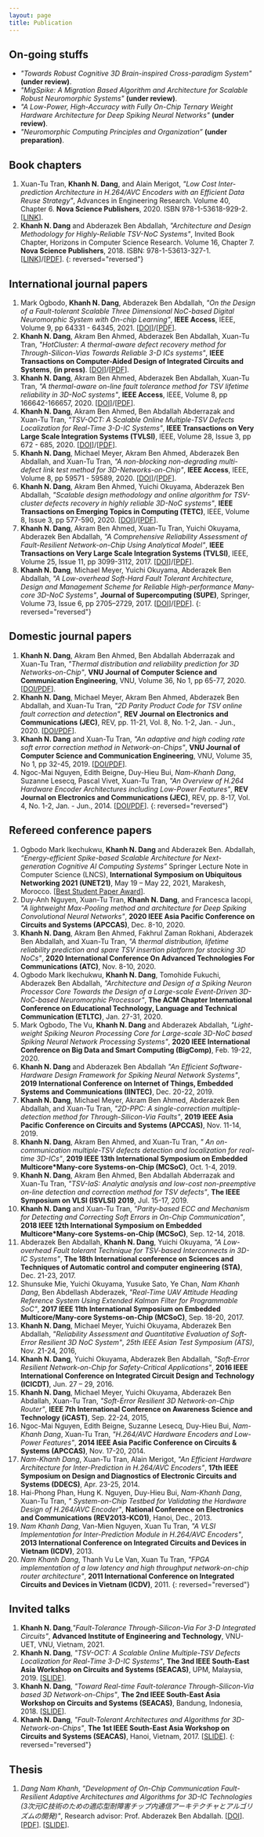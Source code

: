 ```yaml
---
layout: page
title: Publication
---
```



## On-going stuffs

- *"Towards Robust Cognitive 3D Brain-inspired Cross-paradigm System"* **(under review)**.
- *"MigSpike: A Migration Based Algorithm and Architecture for Scalable Robust Neuromorphic Systems"* **(under review)**.
- *"A Low-Power, High-Accuracy with Fully On-Chip Ternary Weight Hardware Architecture for Deep Spiking Neural Networks"* **(under review)**.
- *"Neuromorphic Computing Principles and Organization”* **(under preparation)**.


## Book chapters

1. Xuan-Tu Tran, **Khanh N. Dang**, and Alain Merigot, *"Low Cost Inter-prediction Architecture in H.264/AVC Encoders with an Efficient Data Reuse Strategy"*, Advances in Engineering Research. Volume 40, Chapter 6. **Nova Science Publishers**, 2020. ISBN 978-1-53618-929-2. \[[LINK](https://novapublishers.com/shop/advances-in-engineering-research-volume-40/)\].
1. **Khanh N. Dang** and Abderazek Ben Abdallah, *"Architecture and Design Methodology for Highly-Reliable TSV-NoC Systems"*, Invited Book Chapter, Horizons in Computer Science Research. Volume 16, Chapter 7. **Nova Science Publishers**, 2018. ISBN: 978-1-53613-327-1. \[[LINK](https://novapublishers.com/shop/horizons-in-computer-science-research-volume-16/)\]/\[[PDF](http://adaptive.u-aizu.ac.jp/aslwp/wp-content/uploads/2018/03/Dng_Benab_NOVA_Chapter_2018.pdf)\].
{: reversed="reversed"}


## International journal papers

1. Mark Ogbodo, **Khanh N. Dang**,  Abderazek Ben Abdallah,  *"On the Design of a  Fault-tolerant Scalable Three Dimensional NoC-based  Digital Neuromorphic System with On-chip Learning"*, **IEEE Access**, IEEE, Volume 9, pp 64331 - 64345, 2021. \[[DOI](https://doi.org/10.1109/ACCESS.2021.3071089)\]/\[[PDF](https://ieeexplore.ieee.org/stamp/stamp.jsp?tp=&arnumber=9395458)\].
1. **Khanh N. Dang**, Akram Ben Ahmed, Abderazek Ben Abdallah, Xuan-Tu Tran, *"HotCluster: A thermal-aware defect recovery method for Through-Silicon-Vias Towards Reliable 3-D ICs systems"*, **IEEE Transactions on Computer-Aided Design of Integrated Circuits and Systems**, **(in press)**. \[[DOI](https://doi.org/10.1109/TCAD.2021.3069370)\]/\[[PDF](http://khanhdang.github.io/share/TCAD-2021.pdf)\].
1. **Khanh N. Dang**, Akram Ben Ahmed, Abderazek Ben Abdallah, Xuan-Tu Tran, *"A thermal-aware on-line fault tolerance method for TSV lifetime reliability in 3D-NoC systems"*, **IEEE Access**, IEEE, Volume 8, pp 166642-166657, 2020. \[[DOI](https://doi.org/10.1109/ACCESS.2020.3022904 )\]/\[[PDF](./share/09189765.pdf)\].
1. **Khanh N. Dang**, Akram Ben Ahmed, Ben Abdallah Abderrazak and Xuan-Tu Tran, *"TSV-OCT: A Scalable Online Multiple-TSV Defects Localization for Real-Time 3-D-IC Systems"*, **IEEE Transactions on Very Large Scale Integration Systems (TVLSI)**, IEEE, Volume 28, Issue 3, pp 672 - 685, 2020. \[[DOI](https://doi.org/10.1109/TVLSI.2019.2948878)\]/\[[PDF](./share/TVLSI-2019.pdf)\].
1. **Khanh N. Dang**, Michael Meyer, Akram Ben Ahmed, Abderazek Ben Abdallah, and Xuan-Tu Tran, *"A non-blocking non-degrading multi-defect link test method for 3D-Networks-on-Chip"*, **IEEE Access**, IEEE, Volume 8, pp 59571 - 59589, 2020. \[[DOI](https://doi.org/10.1109/ACCESS.2020.2982836)\]/\[[PDF](./share/ACCESS-2020.pdf)\].
1. **Khanh N. Dang**, Akram Ben Ahmed, Yuichi Okuyama, Abderazek Ben Abdallah, *"Scalable design methodology and online algorithm for TSV-cluster defects recovery in highly reliable 3D-NoC systems"*, **IEEE Transactions on Emerging Topics in Computing (TETC)**, IEEE, Volume 8, Issue 3, pp 577-590, 2020. \[[DOI](https://doi.org/10.1109/TETC.2017.2762407)\]/\[[PDF](./share/TETC-2017.pdf)\].
1. **Khanh N. Dang**, Akram Ben Ahmed, Xuan-Tu Tran, Yuichi Okuyama, Abderazek Ben Abdallah, *"A Comprehensive Reliability Assessment of Fault-Resilient Network-on-Chip Using Analytical Model"*, **IEEE Transactions on Very Large Scale Integration Systems (TVLSI)**, IEEE, Volume 25, Issue 11, pp 3099-3112, 2017. \[[DOI](https://doi.org/10.1109/TVLSI.2017.2736004)\]/\[[PDF](./share/TVLSI-2017.pdf)\].
1. **Khanh N. Dang**, Michael Meyer, Yuichi Okuyama, Abderazek Ben Abdallah, *"A Low-overhead Soft-Hard Fault Tolerant Architecture, Design and Management Scheme for Reliable High-performance Many-core 3D-NoC Systems"*, **Journal of Supercomputing (SUPE)**, Springer, Volume 73, Issue 6, pp 2705–2729, 2017. \[[DOI](https://link.springer.com/article/10.1007/s11227-016-1951-0)\]/\[[PDF](./share/SUPE-2017.pdf)\].
{: reversed="reversed"}

## Domestic journal papers

1. **Khanh N. Dang**, Akram Ben Ahmed, Ben Abdallah Abderrazak and Xuan-Tu Tran, *"Thermal distribution and reliability prediction for 3D Networks-on-Chip"*, **VNU Journal of Computer Science and Communication Engineering**, VNU, Volume 36, No 1, pp 65-77, 2020. \[[DOI/PDF](http://www.jcsce.vnu.edu.vn/index.php/jcsce/article/view/245)\].
1. **Khanh N. Dang**, Michael Meyer, Akram Ben Ahmed, Abderazek Ben Abdallah, and Xuan-Tu Tran, *"2D Parity Product Code for TSV online fault correction and detection"*, **REV Journal on Electronics and Communications (JEC)**, REV, pp. 11-21, Vol. 8, No. 1-2, Jan. - Jun., 2020. \[[DOI/PDF](http://dx.doi.org/10.21553/rev-jec.242)\].
1. **Khanh N. Dang** and Xuan-Tu Tran, *"An adaptive and high coding rate soft error correction method in Network-on-Chips"*, **VNU Journal of Computer Science and Communication Engineering**, VNU, Volume 35, No 1, pp 32-45, 2019. \[[DOI/PDF](https://doi.org/10.25073/2588-1086/vnucsce.218)\].
1. Ngoc-Mai Nguyen, Edith Beigne, Duy-Hieu Bui, *Nam-Khanh Dang*, Suzanne Lesecq, Pascal Vivet, Xuan-Tu Tran, *"An Overview of H.264 Hardware Encoder Architectures including Low-Power Features"*, **REV Journal on Electronics and Communications (JEC)**, REV, pp. 8-17, Vol. 4, No. 1-2, Jan. - Jun., 2014. \[[DOI/PDF](http://dx.doi.org/10.21553/rev-jec.72)\].
{: reversed="reversed"}


## Refereed conference papers

1. Ogbodo Mark Ikechukwu, **Khanh N. Dang** and Abderazek Ben. Abdallah, *“Energy-efficient Spike-based Scalable Architecture for Next-generation Cognitive AI Computing Systems”* Springer Lecture  Note in Computer Science (LNCS), **International Symposium on Ubiquitous Networking 2021 (UNET21)**, May 19 – May 22, 2021, Marakesh, Morocco. \[[Best Student Paper Award](/grant)\].
2. Duy-Anh Nguyen, Xuan-Tu Tran, **Khanh N. Dang**, and Francesca Iacopi,  *"A lightweight Max-Pooling method and architecture for Deep Spiking Convolutional Neural Networks"*,  **2020 IEEE Asia Pacific Conference on Circuits and Systems (APCCAS)**, Dec. 8-10, 2020.
3. **Khanh N. Dang**, Akram Ben Ahmed, Fakhrul Zaman Rokhani, Abderazek Ben Abdallah, and Xuan-Tu Tran, *"A thermal distribution, lifetime reliability prediction and spare TSV insertion platform for stacking 3D NoCs"*, **2020 International Conference On Advanced Technologies For Communications (ATC)**, Nov. 8-10, 2020.
4. Ogbodo Mark Ikechukwu, **Khanh N. Dang**, Tomohide Fukuchi, Abderazek Ben Abdallah, *"Architecture and Design of a Spiking Neuron Processor Core Towards the Design of a Large-scale Event-Driven 3D-NoC-based Neuromorphic Processor"*, **The ACM Chapter International Conference on Educational Technology, Language and Technical Communication (ETLTC)**, Jan. 27-31, 2020.
5. Mark Ogbodo, The Vu, **Khanh N. Dang** and Abderazek Abdallah, *"Light-weight Spiking Neuron Processing Core for Large-scale 3D-NoC based Spiking Neural Network Processing Systems"*, **2020 IEEE International Conference on Big Data and Smart Computing (BigComp)**, Feb. 19-22, 2020.
6. **Khanh N. Dang** and Abderazek Ben Abdallah *"An Efficient Software-Hardware Design Framework for Spiking Neural Network Systems"*, **2019 International Conference on Internet of Things, Embedded Systems and Communications (IINTEC)**, Dec. 20-22, 2019.
7. **Khanh N. Dang**, Michael Meyer, Akram Ben Ahmed, Abderazek Ben Abdallah, and Xuan-Tu Tran, *"2D-PPC: A single-correction multiple-detection method for Through-Silicon-Via Faults"*, **2019 IEEE Asia Pacific Conference on Circuits and Systems (APCCAS)**, Nov. 11-14, 2019.
8. **Khanh N. Dang**, Akram Ben Ahmed, and Xuan-Tu Tran, *" An on-communication multiple-TSV defects detection and localization for real-time 3D-ICs"*, **2019 IEEE 13th International Symposium on Embedded Multicore*Many-core Systems-on-Chip (MCSoC)**, Oct. 1-4, 2019.
9. **Khanh N. Dang**, Akram Ben Ahmed, Ben Abdallah Abderrazak and Xuan-Tu Tran, *"TSV-IaS: Analytic analysis and low-cost non-preemptive on-line detection and correction method for TSV defects"*, **The IEEE Symposium on VLSI (ISVLSI) 2019**, Jul. 15-17, 2019.
10. **Khanh N. Dang** and Xuan-Tu Tran, *"Parity-based ECC and Mechanism for Detecting and Correcting Soft Errors in On-Chip Communication"*, **2018 IEEE 12th International Symposium on Embedded Multicore*Many-core Systems-on-Chip (MCSoC)**, Sep. 12-14, 2018.
11. Abderazek Ben Abdallah, **Khanh N. Dang**, Yuichi Okuyama, *"A Low-overhead Fault tolerant Technique for TSV-based Interconnects in 3D-IC Systems"*, **The 18th International conference on Sciences and Techniques of Automatic control and computer engineering (STA)**, Dec. 21-23, 2017.
12. Shunsuke Mie, Yuichi Okuyama, Yusuke Sato, Ye Chan, *Nam Khanh Dang*, Ben Abdellash Abderazek, *"Real-Time UAV Attitude Heading Reference System Using Extended Kalman Filter for Programmable SoC"*, **2017 IEEE 11th International Symposium on Embedded Multicore/Many-core Systems-on-Chip (MCSoC)**, Sep. 18-20, 2017.
13. **Khanh N. Dang**, Michael Meyer, Yuichi Okuyama, Abderazek Ben Abdallah, *"Reliability Assessment and Quantitative Evaluation of Soft-Error Resilient 3D NoC System"*, *25th IEEE Asian Test Symposium (ATS)*, Nov. 21-24, 2016,
14. **Khanh N. Dang**, Yuichi Okuyama, Abderazek Ben Abdallah, *"Soft-Error Resilient Network-on-Chip for Safety-Critical Applications"*, **2016 IEEE International Conference on Integrated Circuit Design and Technology (ICICDT)**, Jun. 27 – 29, 2016.
15. **Khanh N. Dang**, Michael Meyer, Yuichi Okuyama, Abderazek Ben Abdallah, Xuan-Tu Tran, *"Soft-Error Resilient 3D Network-on-Chip Router"*, **IEEE 7th International Conference on Awareness Science and Technology (iCAST)**, Sep. 22-24, 2015,
16. Ngoc-Mai Nguyen, Edith Beigne, Suzanne Lesecq, Duy-Hieu Bui, *Nam-Khanh Dang*, Xuan-Tu Tran, *"H.264/AVC Hardware Encoders and Low-Power Features"*, **2014 IEEE Asia Pacific Conference on Circuits & Systems (APCCAS)**, Nov. 17-20, 2014.
17. *Nam-Khanh Dang*, Xuan-Tu Tran, Alain Merigot, *"An Efficient Hardware Architecture for Inter-Prediction in H.264/AVC Encoders"*, **17th IEEE Symposium on Design and Diagnostics of Electronic Circuits and Systems (DDECS)**, Apr. 23-25, 2014.
18. Hai-Phong Phan, Hung K. Nguyen, Duy-Hieu Bui, *Nam-Khanh Dang*, Xuan-Tu Tran, *" System-on-Chip Testbed for Validating the Hardware Design of H.264/AVC Encoder"*, **National Conference on Electronics and Communications (REV2013-KC01)**, Hanoi, Dec., 2013. 
19. *Nam Khanh Dang*, Van-Mien Nguyen, Xuan Tu Tran, *"A VLSI Implementation for Inter-Prediction Module in H.264/AVC Encoders"*, **2013 International Conference on Integrated Circuits and Devices in Vietnam (ICDV)**, 2013.
20. *Nam Khanh Dang*, Thanh Vu Le Van, Xuan Tu Tran, *"FPGA implementation of a low latency and high throughput network-on-chip router architecture"*, **2011 International Conference on Integrated Circuits and Devices in Vietnam (ICDV)**, 2011.
{: reversed="reversed"}


## Invited talks

1. **Khanh N. Dang**,*"Fault-Tolerance Through-Silicon-Via For 3-D Integrated Circuits"*, **Advanced Institute of Engineering and Technology**, VNU-UET, VNU, Vietnam, 2021.
2. **Khanh N. Dang**, *"TSV-OCT: A Scalable Online Multiple-TSV Defects Localization for Real-Time 3-D-IC Systems"*, **The 3nd IEEE South-East Asia Workshop on Circuits and Systems (SEACAS)**, UPM, Malaysia, 2019. \[[SLIDE](./share/SEACAS-2019.pdf)\].
3. **Khanh N. Dang**, *"Toward Real-time Fault-tolerance Through-Silicon-Via based 3D Network-on-Chips"*, **The 2nd IEEE South-East Asia Workshop on Circuits and Systems (SEACAS)**, Bandung, Indonesia, 2018. \[[SLIDE](./share/SEACAS-2018.pdf)\].
4. **Khanh N. Dang**, *"Fault-Tolerant Architectures and Algorithms for 3D-Network-on-Chips"*, **The 1st IEEE South-East Asia Workshop on Circuits and Systems (SEACAS)**, Hanoi, Vietnam, 2017. \[[SLIDE](./share/SEACAS-2017.pdf)\].
{: reversed="reversed"}


## Thesis

1. *Dang Nam Khanh*, *”Development of On-Chip Communication Fault-Resilient Adaptive Architectures and Algorithms for 3D-IC Technologies (3次元IC技術のための適応型耐障害チップ内通信アーキテクチャとアルゴリズムの開発)"*, Research advisor: Prof. Abderazek Ben Abdallah. \[[DOI](http://doi.org/10.15016/00000140)\]. \[[PDF](./share/THESIS-2017.pdf)\]. \[[SLIDE](./share/THESIS-SLIDE-2017.pdf)\].

